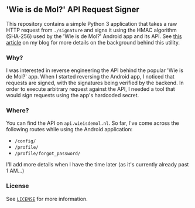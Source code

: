## 'Wie is de Mol?' API Request Signer
This repository contains a simple Python 3 application that takes a raw HTTP request from `./signature`
and signs it using the HMAC algorithm (SHA-256) used by the 'Wie is de Mol?' Android app and its API. See 
[this article](https://n04m.nl) on my blog for more details on the background behind this utility.

### Why?
I was interested in reverse engineering the API behind the popular 'Wie is de Mol?' app. When I started reversing
the Android app, I noticed that requests are signed, with the signatures being verified by the backend. In order to 
execute arbitrary request against the API, I needed a tool that would sign requests using the app's hardcoded secret.

### Where?
You can find the API on `api.wieisdemol.nl`. So far, I've come across the following routes while using the Android 
application:

- `/config/`
- `/profile/`
- `/profile/forgot_password/`

I'll add more details when I have the time later (as it's currently already past 1 AM...)

### License
See [`LICENSE`]() for more information.
